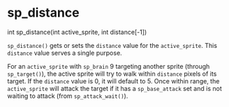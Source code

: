 # sp_distance

<Prototype>int sp_distance(int active_sprite, int distance[-1])</Prototype>

`sp_distance()` gets or sets the `distance` value for the `active_sprite`. This `distance` value serves a single purpose.

For an `active_sprite` with `sp_brain` 9 targeting another sprite (through `sp_target()`), the active sprite will try to walk within `distance` pixels of its target. If the `distance` value is 0, it will default to 5. Once within range, the `active_sprite` will attack the target if it has a `sp_base_attack` set and is not waiting to attack (from `sp_attack_wait()`).
